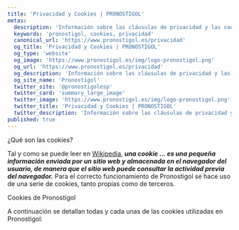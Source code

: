 ```yaml
---
title: 'Privacidad y Cookies | PRONOSTIGOL'
metas: 
  description: 'Información sobre las cláusulas de privacidad y las cookies utilizadas en Pronostigol.'
  keywords: 'pronostigol, cookies, privacidad'
  canonical_url: 'https://www.pronostigol.es/privacidad'
  og_title: 'Privacidad y Cookies | PRONOSTIGOL'
  og_type: 'website'
  og_image: 'https://www.pronostigol.es/img/logo-pronostigol.png'
  og_url: 'https://www.pronostigol.es/privacidad'
  og_description: 'Información sobre las cláusulas de privacidad y las cookies utilizadas en Pronostigol.'
  og_site_name: 'Pronostigol'
  twitter_site: '@pronostigolesp'
  twitter_card: 'summary_large_image'
  twitter_image: 'https://www.pronostigol.es/img/logo-pronostigol.png'
  twitter_title: 'Privacidad y Cookies | PRONOSTIGOL'
  twitter_description: 'Información sobre las cláusulas de privacidad y las cookies utilizadas en Pronostigol.'
published: true
---
```


<v-card elevation="2" :class="{ 'my-5': true }">
  <v-card-title id="what-are-cookies" :class="{ 'black--text': true }">¿Qué son las cookies?</v-card-title>
  <v-card-text>
    <p class="text-justify">
      Tal y como se puede leer en <a href="https://es.wikipedia.org/wiki/Cookie_(inform%C3%A1tica)" target="_blank">Wikipedia</a>, <cite style="font-weight: bold">una cookie ... es una pequeña información enviada por un sitio web y almacenada en el navegador del usuario, de manera que el sitio web puede consultar la actividad previa del navegador.</cite> Para el correcto funcionamiento de Pronostigol se hace uso de una serie de cookies, tanto propias como de terceros.
    </p>
  </v-card-text>
  <v-card-title id="pronostigol-cookies" :class="{ 'black--text': true }">Cookies de Pronostigol</v-card-title>
  <v-card-text>
    <p class="text-justify">
      A continuación se detallan todas y cada unas de las cookies utilizadas en Pronostigol:
    </p>
    <v-simple-table :class="{ bordered: true }">
      <template v-slot:default>
        <thead>
          <tr>
            <th class="text-center">
              Dominio
            </th>
            <th class="text-center">
              Cookies
            </th>
            <th class="text-center">
              Descripción
            </th>
          </tr>
        </thead>
        <tbody>
          <tr>
            <td class="text-center">
              doubleclick.net	
            </td>
            <td class="text-center">
              <v-list-item>
                <v-list-item-content>
                  <v-list-item-title>DSID</v-list-item-title>
                </v-list-item-content>
              </v-list-item>
              <v-list-item>
                <v-list-item-content>
                  <v-list-item-title>IDE</v-list-item-title>
                </v-list-item-content>
              </v-list-item>
            </td>
            <td class="text-center">
              Cookies utilizadas para gestionar las impresiones y clicks de los anuncios mostrados en Pronostigol
            </td>
          </tr>
          <tr>
            <td class="text-center">
              google.com
            </td>
            <td class="text-center">
              <v-list-item>
                <v-list-item-content>
                  <v-list-item-title>1P_JAR</v-list-item-title>
                </v-list-item-content>
              </v-list-item>
              <v-list-item>
                <v-list-item-content>
                  <v-list-item-title>AID</v-list-item-title>
                </v-list-item-content>
              </v-list-item>
              <v-list-item>
                <v-list-item-content>
                  <v-list-item-title>APISID</v-list-item-title>
                </v-list-item-content>
              </v-list-item>
              <v-list-item>
                <v-list-item-content>
                  <v-list-item-title>CONSENT</v-list-item-title>
                </v-list-item-content>
              </v-list-item>
              <v-list-item>
                <v-list-item-content>
                  <v-list-item-title>HSID</v-list-item-title>
                </v-list-item-content>
              </v-list-item>
              <v-list-item>
                <v-list-item-content>
                  <v-list-item-title>NID</v-list-item-title>
                </v-list-item-content>
              </v-list-item>
              <v-list-item>
                <v-list-item-content>
                  <v-list-item-title>SAPISID</v-list-item-title>
                </v-list-item-content>
              </v-list-item>
              <v-list-item>
                <v-list-item-content>
                  <v-list-item-title>SID</v-list-item-title>
                </v-list-item-content>
              </v-list-item>
              <v-list-item>
                <v-list-item-content>
                  <v-list-item-title>SIDCC</v-list-item-title>
                </v-list-item-content>
              </v-list-item>
              <v-list-item>
                <v-list-item-content>
                  <v-list-item-title>SSID</v-list-item-title>
                </v-list-item-content>
              </v-list-item>
            </td>
            <td 
              class="text-center" 
              rowspan="4"
            >
              Cookies utilizadas por Google Analytics y Google AdSense para gestionar el tráfico y mostrar anuncios acorde a la navegación previa de cada usuario.
            </td>
          </tr>
          <tr>
            <td class="text-center">
              www.google.com
            </td>
            <td class="text-center">
              <v-list-item>
                <v-list-item-content>
                  <v-list-item-title>UULE</v-list-item-title>
                </v-list-item-content>
              </v-list-item>
              <v-list-item>
                <v-list-item-content>
                  <v-list-item-title>_ga</v-list-item-title>
                </v-list-item-content>
              </v-list-item>
            </td>
          </tr>
          <tr>
            <td class="text-center">
              google.es
            </td>
            <td class="text-center">
              <v-list-item>
                <v-list-item-content>
                  <v-list-item-title>1P_JAR</v-list-item-title>
                </v-list-item-content>
              </v-list-item>
              <v-list-item>
                <v-list-item-content>
                  <v-list-item-title>APISID</v-list-item-title>
                </v-list-item-content>
              </v-list-item>
              <v-list-item>
                <v-list-item-content>
                  <v-list-item-title>CONSENT</v-list-item-title>
                </v-list-item-content>
              </v-list-item>
              <v-list-item>
                <v-list-item-content>
                  <v-list-item-title>HSID</v-list-item-title>
                </v-list-item-content>
              </v-list-item>
              <v-list-item>
                <v-list-item-content>
                  <v-list-item-title>NID</v-list-item-title>
                </v-list-item-content>
              </v-list-item>
              <v-list-item>
                <v-list-item-content>
                  <v-list-item-title>SAPISID</v-list-item-title>
                </v-list-item-content>
              </v-list-item>
              <v-list-item>
                <v-list-item-content>
                  <v-list-item-title>SID</v-list-item-title>
                </v-list-item-content>
              </v-list-item>
              <v-list-item>
                <v-list-item-content>
                  <v-list-item-title>SSID</v-list-item-title>
                </v-list-item-content>
              </v-list-item>
            </td>
          </tr>
          <tr>
            <td class="text-center">
              pronostigol.es
            </td>
            <td class="text-center">
              <v-list-item>
                <v-list-item-content>
                  <v-list-item-title>_ga</v-list-item-title>
                </v-list-item-content>
              </v-list-item>
              <v-list-item>
                <v-list-item-content>
                  <v-list-item-title>_gat</v-list-item-title>
                </v-list-item-content>
              </v-list-item>
              <v-list-item>
                <v-list-item-content>
                  <v-list-item-title>_gat_gtag_UA_57106519_1</v-list-item-title>
                </v-list-item-content>
              </v-list-item>
              <v-list-item>
                <v-list-item-content>
                  <v-list-item-title>_gid</v-list-item-title>
                </v-list-item-content>
              </v-list-item>
            </td>
          </tr>
          <tr>
            <td class="text-center">
              www.pronostigol.es
            </td>
            <td class="text-center">
              <v-list-item>
                <v-list-item-content>
                  <v-list-item-title>connect.sid</v-list-item-title>
                </v-list-item-content>
              </v-list-item>
            </td>
            <td class="text-center">
              Cookie utilizada por Pronostigol para gestionar la sesión de los usuarios en la aplicación web.
            </td>
          </tr>
          <tr>
            <td class="text-center">
              twitter.com
            </td>
            <td class="text-center">
              <v-list-item>
                <v-list-item-content>
                  <v-list-item-title>_utma</v-list-item-title>
                </v-list-item-content>
              </v-list-item>
              <v-list-item>
                <v-list-item-content>
                  <v-list-item-title>_utmz</v-list-item-title>
                </v-list-item-content>
              </v-list-item>
              <v-list-item>
                <v-list-item-content>
                  <v-list-item-title>_ga</v-list-item-title>
                </v-list-item-content>
              </v-list-item>
              <v-list-item>
                <v-list-item-content>
                  <v-list-item-title>_gid</v-list-item-title>
                </v-list-item-content>
              </v-list-item>
              <v-list-item>
                <v-list-item-content>
                  <v-list-item-title>_twitter_sess</v-list-item-title>
                </v-list-item-content>
              </v-list-item>
              <v-list-item>
                <v-list-item-content>
                  <v-list-item-title>ads_prefs</v-list-item-title>
                </v-list-item-content>
              </v-list-item>
              <v-list-item>
                <v-list-item-content>
                  <v-list-item-title>auth_token</v-list-item-title>
                </v-list-item-content>
              </v-list-item>
              <v-list-item>
                <v-list-item-content>
                  <v-list-item-title>csrf_same_site_set</v-list-item-title>
                </v-list-item-content>
              </v-list-item>
              <v-list-item>
                <v-list-item-content>
                  <v-list-item-title>ct0</v-list-item-title>
                </v-list-item-content>
              </v-list-item>
              <v-list-item>
                <v-list-item-content>
                  <v-list-item-title>dnt</v-list-item-title>
                </v-list-item-content>
              </v-list-item>
              <v-list-item>
                <v-list-item-content>
                  <v-list-item-title>eu_cn</v-list-item-title>
                </v-list-item-content>
              </v-list-item>
              <v-list-item>
                <v-list-item-content>
                  <v-list-item-title>guest_id</v-list-item-title>
                </v-list-item-content>
              </v-list-item>
              <v-list-item>
                <v-list-item-content>
                  <v-list-item-title>kdt</v-list-item-title>
                </v-list-item-content>
              </v-list-item>
              <v-list-item>
                <v-list-item-content>
                  <v-list-item-title>mbox</v-list-item-title>
                </v-list-item-content>
              </v-list-item>
              <v-list-item>
                <v-list-item-content>
                  <v-list-item-title>personalization_id</v-list-item-title>
                </v-list-item-content>
              </v-list-item>
              <v-list-item>
                <v-list-item-content>
                  <v-list-item-title>remember_checked_on</v-list-item-title>
                </v-list-item-content>
              </v-list-item>
              <v-list-item>
                <v-list-item-content>
                  <v-list-item-title>syndication_guest_id</v-list-item-title>
                </v-list-item-content>
              </v-list-item>
              <v-list-item>
                <v-list-item-content>
                  <v-list-item-title>tfw_exp</v-list-item-title>
                </v-list-item-content>
              </v-list-item>
              <v-list-item>
                <v-list-item-content>
                  <v-list-item-title>twid</v-list-item-title>
                </v-list-item-content>
              </v-list-item>
              <v-list-item>
                <v-list-item-content>
                  <v-list-item-title>twtr_pixel_opt_in</v-list-item-title>
                </v-list-item-content>
              </v-list-item>
            </td>
            <td 
              class="text-center"
              rowspan="2"
            >
              Cookies utilizadas para la comunicación con Twitter y poder twittear rápidamente desde Pronostigol.
            </td>
          </tr>
          <tr>
            <td class="text-center">
              syndication.twitter.com
            </td>
            <td class="text-center">
              <v-list-item>
                <v-list-item-content>
                  <v-list-item-title>lang</v-list-item-title>
                </v-list-item-content>
              </v-list-item>
            </td>
          </tr>
        </tbody>
      </template>
    </v-simple-table>
  </v-card-text>
</v-card>
